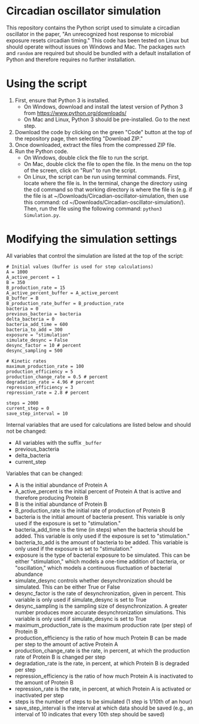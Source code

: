 # Circadian oscillator simulation

This repository contains the Python script used to simulate a circadian oscillator in the paper, "An unrecognized host response to microbial exposure resets circadian timing." This code has been tested on Linux but should operate without issues on Windows and Mac. The packages `math` and `random` are required but should be bundled with a default installation of Python and therefore requires no further installation.

# Using the script
1. First, ensure that Python 3 is installed.
   * On Windows, download and install the latest version of Python 3 from https://www.python.org/downloads/
   * On Mac and Linux, Python 3 should be pre-installed. Go to the next step.
2. Download the code by clicking on the green "Code" button at the top of the repository page, then selecting "Download ZIP."
3. Once downloaded, extract the files from the compressed ZIP file.
4. Run the Python code.
   * On Windows, double click the file to run the script.
   * On Mac, double click the file to open the file. In the menu on the top of the screen, click on "Run" to run the script.
   * On Linux, the script can be run using terminal commands. First, locate where the file is. In the terminal, change the directory using the cd command so that working directory is where the file is (e.g. if the file is at ~/Downloads/Circadian-oscillator-simulation, then use this command: cd ~/Downloads/Circadian-oscillator-simulation/). Then, run the file using the following command: `python3 Simulation.py`.

# Modifying the simulation settings
All variables that control the simulation are listed at the top of the script:
```
# Initial values (buffer is used for step calculations)
A = 1000
A_active_percent = 1
B = 350
B_production_rate = 15
A_active_percent_buffer = A_active_percent
B_buffer = B
B_production_rate_buffer = B_production_rate
bacteria = 0
previous_bacteria = bacteria
delta_bacteria = 0
bacteria_add_time = 600
bacteria_to_add = 300
exposure = "stimulation"
simulate_desync = False
desync_factor = 10 # percent
desync_sampling = 500

# Kinetic rates
maximum_production_rate = 100
production_efficiency = 5
production_change_rate = 0.5 # percent
degradation_rate = 4.96 # percent
repression_efficiency = 3
repression_rate = 2.8 # percent

steps = 2000
current_step = 0
save_step_interval = 10
```
Internal variables that are used for calculations are listed below and should not be changed:
* All variables with the suffix `_buffer`
* previous_bacteria
* delta_bacteria
* current_step

Variables that can be changed:
* A is the initial abundance of Protein A
* A_active_percent is the initial percent of Protein A that is active and therefore producing Protein B
* B is the initial abundance of Protein B
* B_production_rate is the initial rate of production of Protein B
* bacteria is the initial amount of bacteria present. This variable is only used if the exposure is set to "stimulation."
* bacteria_add_time is the time (in steps) when the bacteria should be added. This variable is only used if the exposure is set to "stimulation."
* bacteria_to_add is the amount of bacteria to be added. This variable is only used if the exposure is set to "stimulation."
* exposure is the type of bacterial exposure to be simulated. This can be either "stimulation," which models a one-time addition of bacteria, or "oscillation," which models a continuous fluctuation of bacterial abundance
* simulate_desync controls whether desynchronization should be simulated. This can be either True or False
* desync_factor is the rate of desynchronization, given in percent. This variable is only used if simulate_desync is set to True
* desync_sampling is the sampling size of desynchronization. A greater number produces more accurate desynchronization simulations. This variable is only used if simulate_desync is set to True
* maximum_production_rate is the maximum production rate (per step) of Protein B
* production_efficiency is the ratio of how much Protein B can be made per step to the amount of active Protein A
* production_change_rate is the rate, in percent, at which the production rate of Protein B is changed per step
* degradation_rate is the rate, in percent, at which Protein B is degraded per step
* repression_efficiency is the ratio of how much Protein A is inactivated to the amount of Protein B
* repression_rate is the rate, in percent, at which Protein A is activated or inactivated per step
* steps is the number of steps to be simulated (1 step is 1/10th of an hour)
* save_step_interval is the interval at which data should be saved (e.g., an interval of 10 indicates that every 10th step should be saved)



